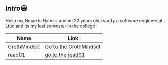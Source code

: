 ## *Intro*:smiley:

Hello my Nmae is Hamza and im 22 years old i study a software engineer at Ltuc and its my last semester in the college

|Name|Link
|-----|-----
|GrothMindset|[Go to the GrothMindset](https://hamzamt99.github.io/reading-notes/GrothMindset)
| read01| [go to the read01](https://hamzamt99.github.io/reading-notes/read01)
 
